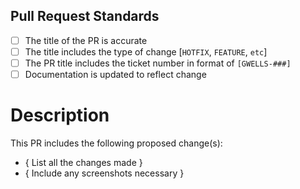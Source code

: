 ## Pull Request Standards

- [ ] The title of the PR is accurate
- [ ] The title includes the type of change [`HOTFIX`, `FEATURE`, `etc`]  
- [ ] The PR title includes the ticket number in format of `[GWELLS-###]`
- [ ] Documentation is updated to reflect change

# Description

This PR includes the following proposed change(s):

- { List all the changes made }
- { Include any screenshots necessary }
